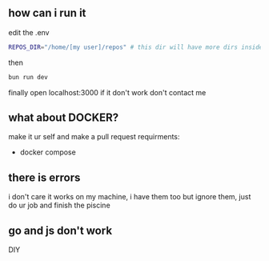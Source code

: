 ## how can i run it
edit the .env
```bash
REPOS_DIR="/home/[my user]/repos" # this dir will have more dirs inside like $REPOS_DIR/piscine-rust
```
then 
```bash
bun run dev
```
finally open localhost:3000 if it don't work don't contact me

## what about DOCKER?
make it ur self and make a pull request
requirments:
- docker compose

## there is errors
i don't care it works on my machine, i have them too but ignore them, just do ur job and finish the piscine

## go and js don't work
DIY
